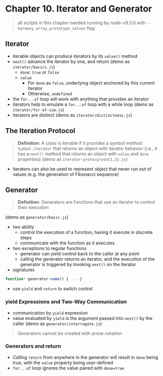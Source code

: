# Chapter 10. Iterator and Generator  

> all scripts in this chapter needed running by node-v9.3.0 with `--harmony_array_prototype_values` flag   
## Iterator  
+ iterable objects can produce iterators by its `value()` method  
+ `next()` advance the iterator by one, and return (demo as `iterator/basics.js`)  
  - `done`: `true` or `false`
  - `value`
    * For `done` as `false`, underlying object anchored by this current iterator   
    * Otherwise, `undefined`  
+ the `for...of` loop will work with anything that provides an iterator  
+ iterators help to emulate a `for...of` loop with a while loop (demo as `iterator/for-of-sim.js`)   
+ iterators are distinct (demo as `iterator/distinctness.js`)   

## The Iteration Protocol  
> **Definition**: A class is iterable if it provides a symbol method `Symbol.iterator` that returns an object with iterator behavior (i.e., it has a `next()` method that returns an object with `value` and `done` properties) (demo as `iterator-proto/proto{1,2}.js`)   

+ Iterators can also be used to represent object that never run out of values (e.g. the generation of Fibonacci sequence)

## Generator  
> **Definition**: Generators are functions that use an iterator to control their execution  

(demo as `generator/basic.js`)  
+ two ability  
  - control the execution of a function, having it execute in discrete steps  
  - communicate with the function as it executes  
+ two exceptions to regular functions  
  - generator can *yield* control back to the caller at any point  
  - calling the generator returns an iterator, and the execution of the generator is triggered by invoking `next()` on the iterator  
+ signatures  
```javascript
function* generator-name() { ... }
```
+ use `yield` and `return` to switch control  

### yield Expressions and Two-Way Communication  
+ communication by `yield` expression  
+ value evaluated by `yield` is the argument passed into `next()` by the caller (demo as `generator/interrogate.js`)  
> Generators cannot be created with arrow notation

### Generators and return  
+ Calling `return` from anywhere in the generator will result in `done` being true, with the `value` property being user-defined  
+ `for...of` loop ignores the value paired with `done=true`  
